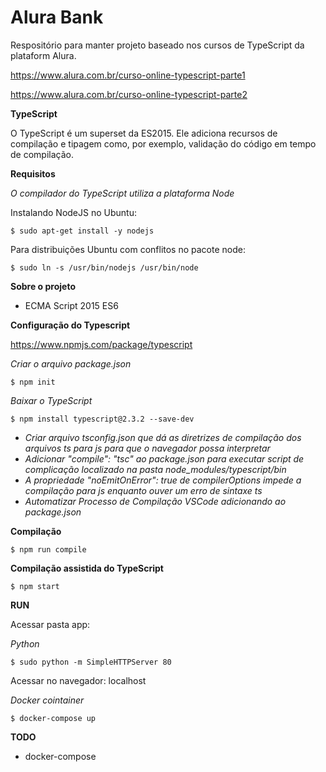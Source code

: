 # Alura Bank

Respositório para manter projeto baseado nos cursos de TypeScript da plataform Alura.

https://www.alura.com.br/curso-online-typescript-parte1

https://www.alura.com.br/curso-online-typescript-parte2

**TypeScript**

O TypeScript é um superset da ES2015. Ele adiciona recursos de compilação e tipagem como, por exemplo, validação do código em tempo de compilação.

**Requisitos**

_O compilador do TypeScript utiliza a plataforma Node_

Instalando NodeJS no Ubuntu:

`$ sudo apt-get install -y nodejs
`

Para distribuições Ubuntu com conflitos no pacote node:

`$ sudo ln -s /usr/bin/nodejs /usr/bin/node
`

**Sobre o projeto**

- ECMA Script 2015 ES6 

**Configuração do Typescript**

https://www.npmjs.com/package/typescript

_Criar o arquivo package.json_

`$ npm init
`

_Baixar o TypeScript_

`$ npm install typescript@2.3.2 --save-dev
`

- _Criar arquivo tsconfig.json que dá as diretrizes de compilação dos arquivos ts para js para que o navegador possa interpretar_
- _Adicionar  "compile": "tsc" ao package.json para executar script de complicação localizado na pasta node_modules/typescript/bin_
- _A propriedade "noEmitOnError": true de compilerOptions impede a compilação para js enquanto ouver um erro de sintaxe ts_
- _Automatizar Processo de Compilação VSCode adicionando ao package.json_


**Compilação**

`$ npm run compile
`

**Compilação assistida do TypeScript**

`$ npm start
`

**RUN**

Acessar pasta app:

_Python_

`$ sudo python -m SimpleHTTPServer 80
`

Acessar no navegador: localhost

_Docker cointainer_ 

`$ docker-compose up
`

**TODO**

- docker-compose